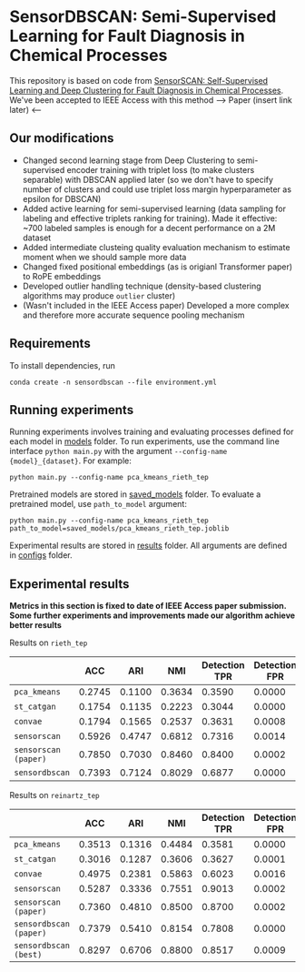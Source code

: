 # SensorDBSCAN: Semi-Supervised Learning for Fault Diagnosis in Chemical Processes

This repository is based on code from [SensorSCAN: Self-Supervised Learning and Deep Clustering for Fault Diagnosis in Chemical Processes](https://www.sciencedirect.com/science/article/abs/pii/S0004370223001583).
We've been accepted to IEEE Access with this method --> Paper (insert link later) <--

## Our modifications

* Changed second learning stage from Deep Clustering to semi-supervised encoder training with triplet loss 
(to make clusters separable) with DBSCAN applied later (so we don't have to specify number of clusters and could use 
triplet loss margin hyperparameter as epsilon for DBSCAN)
* Added active learning for semi-supervised learning (data sampling for labeling and effective triplets ranking for training). Made it effective: ~700 labeled samples is enough for a decent performance on a 2M dataset
* Added intermediate clusteing quality evaluation mechanism to estimate moment when we should sample more data
* Changed fixed positional embeddings (as is origianl Transformer paper) to RoPE embeddings
* Developed outlier handling technique (density-based clustering algorithms may produce `outlier` cluster)
* (Wasn't included in the IEEE Access paper) Developed a more complex and therefore more accurate sequence pooling mechanism

## Requirements

To install dependencies, run 
```
conda create -n sensordbscan --file environment.yml
```

## Running experiments

Running experiments involves training and evaluating processes defined for each model in [models](/models/) folder. To run experiments, use the command line interface `python main.py` with the argument `--config-name {model}_{dataset}`. For example:

```
python main.py --config-name pca_kmeans_rieth_tep
```

Pretrained models are stored in [saved_models](/saved_models/) folder. To evaluate a pretrained model, use `path_to_model` argument:

```
python main.py --config-name pca_kmeans_rieth_tep path_to_model=saved_models/pca_kmeans_rieth_tep.joblib
```

Experimental results are stored in [results](/results/) folder. All arguments are defined in [configs](/configs/) folder.

## Experimental results

**Metrics in this section is fixed to date of IEEE Access paper submission. Some further experiments and improvements made our algorithm achieve better results** 

Results on `rieth_tep`

|| ACC    | ARI    | NMI    | Detection TPR | Detection FPR | CDR    | ADD    |
|-|--------|--------|--------|---------------|---------------|--------|--------|
|`pca_kmeans`| 0.2745 | 0.1100 | 0.3634 | 0.3590        | 0.0000        | 0.7910 | 113.95 |
|`st_catgan`| 0.1754 | 0.1135 | 0.2223 | 0.3044        | 0.0000        | 0.3238 | 102.63 |
|`convae`| 0.1794 | 0.1565 | 0.2537 | 0.3631        | 0.0008        | 0.3664 | 164.76 |
|`sensorscan`| 0.5926 | 0.4747 | 0.6812 | 0.7316        | 0.0014        | 0.7351 | 57.15  |
| `sensorscan (paper)`| 0.7850 | 0.7030 | 0.8460 | 0.8400        | 0.0002        | 0.9200 | 5.21   |
|`sensordbscan`| 0.7393 | 0.7124 | 0.8029 | 0.6877 | 0.0000        | 0.6913 | 121.42 |

Results on `reinartz_tep`

|                        | ACC    | ARI    | NMI    | Detection TPR | Detection FPR | CDR    | ADD    |
|------------------------|--------|--------|--------|---------------|--------|--------|--------|
| `pca_kmeans`           | 0.3513 | 0.1316 | 0.4484 | 0.3581        |0.0000| 0.9562 | 113.33 |
| `st_catgan`            | 0.3016 | 0.1287 | 0.3606 | 0.3627        |0.0001| 0.8882 | 135.04 |
| `convae`               | 0.4975 | 0.2381 | 0.5863 | 0.6023        |0.0016| 0.9402 | 155.16 |
| `sensorscan`           | 0.5287 | 0.3336 | 0.7551 | 0.9013        |0.0002| 0.7219 | 30.98  |
| `sensorscan (paper)`   | 0.7360 | 0.4810 | 0.8500 | 0.8700        |0.0002| 0.9600 | 28.47  |
| `sensordbscan (paper)` | 0.7379 | 0.5410 | 0.8154 | 0.7808        |0.0000| 0.8433 | 164.91 |
| `sensordbscan (best)`  | 0.8297 | 0.6706 | 0.8800 | 0.8517        |0.0009| 0.9064 | 36.59  |

